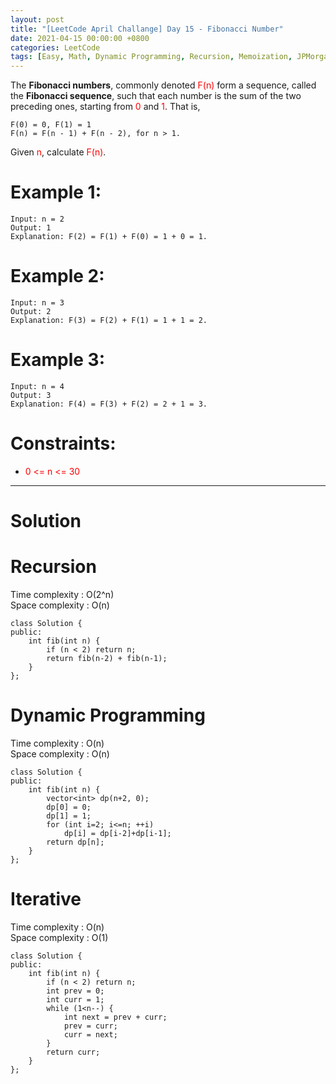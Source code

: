 ```yaml
---
layout: post
title: "[LeetCode April Challange] Day 15 - Fibonacci Number"
date: 2021-04-15 00:00:00 +0800
categories: LeetCode
tags: [Easy, Math, Dynamic Programming, Recursion, Memoization, JPMorgan, Amazon, Google, Apple, Facebook, C++]
---
```

The **Fibonacci numbers**, commonly denoted <font color="red">F(n)</font> form a sequence, called the **Fibonacci sequence**, such that each number is the sum of the two preceding ones, starting from <font color="red">0</font> and <font color="red">1</font>. That is,

    F(0) = 0, F(1) = 1
    F(n) = F(n - 1) + F(n - 2), for n > 1.

Given <font color="red">n</font>, calculate <font color="red">F(n)</font>.

# Example 1:

    Input: n = 2
    Output: 1
    Explanation: F(2) = F(1) + F(0) = 1 + 0 = 1.

# Example 2:

    Input: n = 3
    Output: 2
    Explanation: F(3) = F(2) + F(1) = 1 + 1 = 2.

# Example 3:

    Input: n = 4
    Output: 3
    Explanation: F(4) = F(3) + F(2) = 2 + 1 = 3.
 

# Constraints:

- <font color="red">0 <= n <= 30</font>

______________________  

# Solution  

# Recursion  

Time complexity : O(2^n)  
Space complexity : O(n)  

    class Solution {
    public:
        int fib(int n) {
            if (n < 2) return n;
            return fib(n-2) + fib(n-1);
        }
    };

# Dynamic Programming  

Time complexity : O(n)  
Space complexity : O(n)  

    class Solution {
    public:
        int fib(int n) {
            vector<int> dp(n+2, 0);
            dp[0] = 0;
            dp[1] = 1;
            for (int i=2; i<=n; ++i)
                dp[i] = dp[i-2]+dp[i-1];
            return dp[n];
        }
    };

# Iterative  

Time complexity : O(n)  
Space complexity : O(1)  

    class Solution {
    public:
        int fib(int n) {
            if (n < 2) return n;
            int prev = 0;
            int curr = 1;
            while (1<n--) {
                int next = prev + curr;
                prev = curr;
                curr = next;
            }
            return curr;
        }
    };